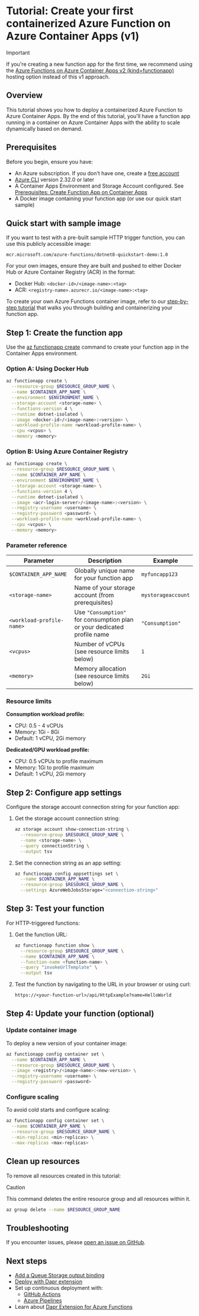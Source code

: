 # Tutorial: Create your first containerized Azure Function on Azure Container Apps (v1)

> [!IMPORTANT]
> If you're creating a new function app for the first time, we recommend using the [Azure Functions on Azure Container Apps v2 (kind=functionapp)](./azure-functions-on-container-apps-v2.md) hosting option instead of this v1 approach.

## Overview

This tutorial shows you how to deploy a containerized Azure Function to Azure Container Apps. By the end of this tutorial, you'll have a function app running in a container on Azure Container Apps with the ability to scale dynamically based on demand.

## Prerequisites

Before you begin, ensure you have:

- An Azure subscription. If you don't have one, create a [free account](https://azure.microsoft.com/free/)
- [Azure CLI](https://docs.microsoft.com/cli/azure/install-azure-cli) version 2.32.0 or later
- A Container Apps Environment and Storage Account configured. See [Prerequisites: Create Function App on Container Apps](../common/Prerequisite%20-%20Create%20Function%20App%20on%20Container%20Apps%20.md)
- A Docker image containing your function app (or use our quick start sample)

## Quick start with sample image

If you want to test with a pre-built sample HTTP trigger function, you can use this publicly accessible image:
```
mcr.microsoft.com/azure-functions/dotnet8-quickstart-demo:1.0
```

For your own images, ensure they are built and pushed to either Docker Hub or Azure Container Registry (ACR) in the format:
- Docker Hub: `<docker-id>/<image-name>:<tag>`
- ACR: `<registry-name>.azurecr.io/<image-name>:<tag>`

To create your own Azure Functions container image, refer to our [step-by-step tutorial](../common/Tutorial%20-%20Create%20an%20Azure%20Function%20Container%20Image.md) that walks you through building and containerizing your function app.

## Step 1: Create the function app

Use the [az functionapp create](https://learn.microsoft.com/en-us/cli/azure/functionapp#az-functionapp-create) command to create your function app in the Container Apps environment.

### Option A: Using Docker Hub

```bash
az functionapp create \
  --resource-group $RESOURCE_GROUP_NAME \
  --name $CONTAINER_APP_NAME \
  --environment $ENVIRONMENT_NAME \
  --storage-account <storage-name> \
  --functions-version 4 \
  --runtime dotnet-isolated \
  --image <docker-id>/<image-name>:<version> \
  --workload-profile-name <workload-profile-name> \
  --cpu <vcpus> \
  --memory <memory>
```

### Option B: Using Azure Container Registry

```bash
az functionapp create \
  --resource-group $RESOURCE_GROUP_NAME \
  --name $CONTAINER_APP_NAME \
  --environment $ENVIRONMENT_NAME \
  --storage-account <storage-name> \
  --functions-version 4 \
  --runtime dotnet-isolated \
  --image <acr-login-server>/<image-name>:<version> \
  --registry-username <username> \
  --registry-password <password> \
  --workload-profile-name <workload-profile-name> \
  --cpu <vcpus> \
  --memory <memory>
```

### Parameter reference

| Parameter | Description | Example |
|-----------|-------------|---------|
| `$CONTAINER_APP_NAME` | Globally unique name for your function app | `myfuncapp123` |
| `<storage-name>` | Name of your storage account (from prerequisites) | `mystorageaccount` |
| `<workload-profile-name>` | Use `"Consumption"` for consumption plan or your dedicated profile name | `"Consumption"` |
| `<vcpus>` | Number of vCPUs (see resource limits below) | `1` |
| `<memory>` | Memory allocation (see resource limits below) | `2Gi` |

### Resource limits

**Consumption workload profile:**
- CPU: 0.5 - 4 vCPUs
- Memory: 1Gi - 8Gi
- Default: 1 vCPU, 2Gi memory

**Dedicated/GPU workload profile:**
- CPU: 0.5 vCPUs to profile maximum
- Memory: 1Gi to profile maximum
- Default: 1 vCPU, 2Gi memory

## Step 2: Configure app settings

Configure the storage account connection string for your function app:

1. Get the storage account connection string:
   ```bash
   az storage account show-connection-string \
     --resource-group $RESOURCE_GROUP_NAME \
     --name <storage-name> \
     --query connectionString \
     --output tsv
   ```

2. Set the connection string as an app setting:
   ```bash
   az functionapp config appsettings set \
     --name $CONTAINER_APP_NAME \
     --resource-group $RESOURCE_GROUP_NAME \
     --settings AzureWebJobsStorage="<connection-string>"
   ```

## Step 3: Test your function

For HTTP-triggered functions:

1. Get the function URL:
   ```bash
   az functionapp function show \
     --resource-group $RESOURCE_GROUP_NAME \
     --name $CONTAINER_APP_NAME \
     --function-name <function-name> \
     --query "invokeUrlTemplate" \
     --output tsv
   ```

2. Test the function by navigating to the URL in your browser or using curl:
   ```
   https://<your-function-url>/api/HttpExample?name=HelloWorld
   ```

## Step 4: Update your function (optional)

### Update container image

To deploy a new version of your container image:

```bash
az functionapp config container set \
  --name $CONTAINER_APP_NAME \
  --resource-group $RESOURCE_GROUP_NAME \
  --image <registry>/<image-name>:<new-version> \
  --registry-username <username> \
  --registry-password <password>
```

### Configure scaling

To avoid cold starts and configure scaling:

```bash
az functionapp config container set \
  --name $CONTAINER_APP_NAME \
  --resource-group $RESOURCE_GROUP_NAME \
  --min-replicas <min-replicas> \
  --max-replicas <max-replicas>
```

## Clean up resources

To remove all resources created in this tutorial:

> [!CAUTION]
> This command deletes the entire resource group and all resources within it.

```bash
az group delete --name $RESOURCE_GROUP_NAME
```

## Troubleshooting

If you encounter issues, please [open an issue on GitHub](https://github.com/Azure/azure-functions-on-container-apps/issues).

## Next steps

- [Add a Queue Storage output binding](https://learn.microsoft.com/en-us/azure/azure-functions/functions-add-output-binding-storage-queue-cli?pivots=programming-language-csharp&tabs=in-process%2Cv1%2Cbash%2Cbrowser)
- [Deploy with Dapr extension](https://github.com/Azure/azure-functions-on-container-apps/tree/main/samples/azdsampleDAPRandFunctionsonACA)
- Set up continuous deployment with:
  - [GitHub Actions](https://github.com/Azure/azure-functions-on-container-apps/tree/main/samples/GitHubActions)
  - [Azure Pipelines](https://github.com/Azure/azure-functions-on-container-apps/tree/main/samples/AzurePipelineTasks)
- Learn about [Dapr Extension for Azure Functions](https://learn.microsoft.com/en-us/azure/azure-functions/functions-bindings-dapr)